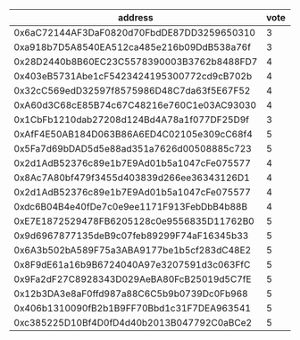address|vote|timestamp|signature
---|---|---|---
0x6aC72144AF3DaF0820d70FbdDE87DD3259650310|3|1613490930|0x0016bdca9943e9cef670e4a9f78ed32064589203a3066514f16778ee057aa11e4e0fabf3ae68ecfe5dfb93e0400717dc94a1bafea1c98a484a2600f9eb118f431c
0xa918b7D5A8540EA512ca485e216b09DdB538a76f|3|1613511084|0x1e3ed5fda1027b17c2d0aef23d4cbd373108fc7ddd5393627207e34046184de0349ae34ffd8d966292a59f2fb55e4d562752910df31bec7d3b5c91d7a95871b01b
0x28D2440b8B60EC23C5578390003B3762b8488FD7|4|1613520385|0xb1e1f5b869c401b87a0ab12f76cc7fab7430ba06194f98eb50e4b919baeb0330129a1c5a8eb318d36c03bcdb82380456a9d2e498d2867d3bdc2396c78c2148f71c
0x403eB5731Abe1cF5423424195300772cd9cB702b|4|1613520441|0x0c795ed89e769a45069e7db9c575de46da7f296329f4fa091d7d115c7e19289b47c8c6b15c77e33c7307d68c8c2bf19461f5889b7e55e4cf042755829caf1cf41b
0x32cC569edD32597f8575986D48C7da63f5E67F52|4|1613527395|0x1d4cbf47ec6f41fcd6adbbcb7020ae730499807600f5c0c6ce07b9a9dc6430b840d520a82b2b4ca1ca24b11f1d220824d9aa5b1ad4074013a09ce7db451be4411c
0xA60d3C68cE85B74c67C48216e760C1e03AC93030|4|1613528199|0x030e1270aa3c92c72a8163967bf2901c284a175fe3402fbbee7843ab2965be6f201bc9d9a3c2517bea57bc8ba28a3de1bca41e565a48f797f5a9b946f2c719481c
0x1CbFb1210dab27208d124Bd4A78a1f077DF25D9f|3|1613536132|0x01c4919dfa31600904d686e4888ade6c0c6245028a34c2f09211aba2a4fa6a5c7385588ac66318378b8f0a49021a7f9c0e8c3d9067586edb4ec838672e0843031c
0xAfF4E50AB184D063B86A6ED4C02105e309cC68f4|5|1613549866|0x01299a07eeca349c3f7d5e138f1ee0c61977ba8ad667ea04476c40460995465d559d0c67fbb95e5d9c92b586f939c9811099962e5275737d2918aee9670232fa1c
0x5Fa7d69bDAD5d5e88ad351a7626d00508885c723|5|1613552943|0xc5f22f2909f1e66f46bfa8356528323b409ed05cd3af66c778a1bf6f31f331460a85c57d6791dd8d534bff6338e698c3f29d1382380c12d513265d1d6cdf1e021b
0x2d1AdB52376c89e1b7E9Ad01b5a1047cFe075577|4|1613554061|0xda3cdb9eb33cd31dbcf03bf3a9644f37e3dbaded2a990f7647e51ea975389723289f55b755d7914392170da33be10be9050458b8abc68d28c9f60e93246d94511c
0x8Ac7A80bf479f3455d403839d266ee36343126D1|4|1613554125|0xced356f60139dbb4a9fcb9e4497bcfbbdfa3d9d15d4432f031d3381ec844f91a2fc8a9792fef0f22fb7c64c00b64a1a449c55c3171d9d158ae5898d3eb47ba001c
0x2d1AdB52376c89e1b7E9Ad01b5a1047cFe075577|4|1613554189|0x9ef680b082338c2e898e7aa770d7250fec9b60b36ad92212fdbf7ed4d8ab5cd76556aec65da7d610c105631a77b87705c05a7efedb40ed852ea00f550c8904951b
0xdc6B04B4e40fDe7c0e9ee1171F913FebDbB4b88B|4|1613559887|0x4ece3fc9975df9ea59bb43a2dc96db729f1287358b81d8ff9458a8640cbb73e7385ed734abb99594118e5072351a0480cf7a04a9944c77837e2fefb3502f4eb91c
0xE7E1872529478FB6205128c0e9556835D11762B0|5|1613561813|0x7451d430e86c7f9f81b848684037d2856be027d299dc09095663c7195b9d01324be8bfb44d78fc46d33275777bff0cd74e947daba619006b6d9c108a0b90350d1c
0x9d6967877135deB9c07feb89299F74aF16345b33|5|1613563588|0xc5285282ba7696199bf491282271eeb2c4c0de35b8e81f22e51c58129815b2ec22f495e8432f33e27d38af197ad4a5daf17cfafc8e95007810374e89e65318dd1c
0x6A3b502bA589F75a3ABA9177be1b5cf283dC48E2|5|1613563601|0xe7c1b1fde0afaf8cf5bf9806cbbc8f875b56a12cd75f8347ce0b470628d1f99917c09a5c159d8c84173b9cb7e8187e2b5679e9bc2d50d95a3bafda04ce8148211b
0x8F9dE61a16b9B6724040A97e3207591d3c063FfC|5|1613563618|0xb0d6bc0479b422e1067cdf8f122dff2570424f7df4f76c360a44b8821c8287ad561d4db3d45dfe467b36e8706718bd7a969cce457e521ab26514d4b8a779671c1b
0x9Fa2dF27C8928343D029AeBA80FcB25019d5C7fE|5|1613563636|0xfeef198a57ec0cec4feca6e5bd1f39e034bd911ed3c157e22e8f1c1666b8c5e357c61a7a7779d3446958d02a785b0b618f6a38c9528d95ab456ba36c8b277ec81c
0x12b3DA3e8aF0ffd987a88C6C5b9b0739Dc0Fb968|5|1613564028|0x4d9854fecee7a09a2b4b3e13558bc5263bb6a210fe7d8820a82e9aa07b565b7937694e634f3a70f44000a2a84d10f4f348869b6c94bddd415925a29b7697d2301c
0x406b1310090fB2b1B9FF70Bbd1c31F7DEA963541|5|1613565326|0x90fd085e704acca9fa9eee5849e0679d463bc61d520a35ca228c84b58a02ba6d5c87e3a9d923901a71f26e854472f94b250bc91c9760524497e7cf4f42f0b9601b
0xc385225D10Bf4D0fD4d40b2013B047792C0aBCe2|5|1613566433|0xa1463158d7b3edac77370add23e37c2c761b0e6a81fb44f85a112c5f986dd5d677d63c147967b4a77913e7c9116d366c606c9321995130c7be7922dfecc96c851b